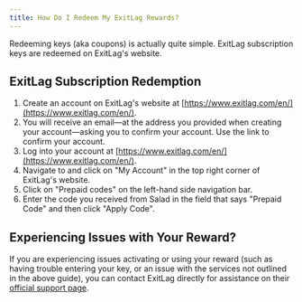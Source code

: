 ```yaml
---
title: How Do I Redeem My ExitLag Rewards?
---
```


Redeeming keys (aka coupons) is actually quite simple. ExitLag subscription keys are redeemed on ExitLag's website.

## ExitLag Subscription Redemption

1. Create an account on ExitLag's website at [https://www.exitlag.com/en/](https://www.exitlag.com/en/).
2. You will receive an email—at the address you provided when creating your account—asking you to confirm your account.
   Use the link to confirm your account.
3. Log into your account at [https://www.exitlag.com/en/](https://www.exitlag.com/en/).
4. Navigate to and click on "My Account" in the top right corner of ExitLag's website.
5. Click on "Prepaid codes" on the left-hand side navigation bar.
6. Enter the code you received from Salad in the field that says "Prepaid Code" and then click "Apply Code".

## Experiencing Issues with Your Reward?

If you are experiencing issues activating or using your reward (such as having trouble entering your key, or an issue
with the services not outlined in the above guide), you can contact ExitLag directly for assistance on their
[official support page](https://www.exitlag.com/en/support).
